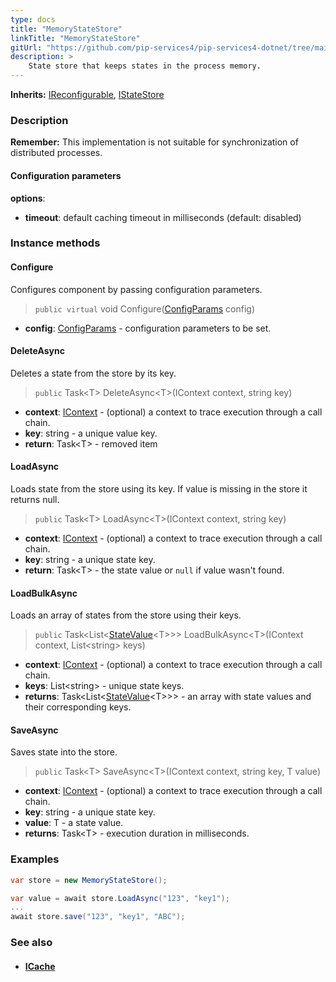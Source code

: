 ```yaml
---
type: docs
title: "MemoryStateStore"
linkTitle: "MemoryStateStore"
gitUrl: "https://github.com/pip-services4/pip-services4-dotnet/tree/main/pip-services4-logic-dotnet"
description: >
    State store that keeps states in the process memory.
---
```


**Inherits:** [IReconfigurable](../../../components/config/ireconfigurable), [IStateStore](../istate_store)

### Description

**Remember:** This implementation is not suitable for synchronization of distributed processes.

#### Configuration parameters

**options**:
- **timeout**: default caching timeout in milliseconds (default: disabled)


### Instance methods

#### Configure
Configures component by passing configuration parameters.

> `public virtual` void Configure([ConfigParams](../../../components/config/config_params) config)

- **config**: [ConfigParams](../../../components/config/config_params) - configuration parameters to be set.


#### DeleteAsync
Deletes a state from the store by its key.

> `public` Task\<T\> DeleteAsync\<T\>(IContext context, string key)

- **context**: [IContext](../../../components/context/icontext) - (optional) a context to trace execution through a call chain.
- **key**: string - a unique value key.
- **return**: Task\<T\> - removed item


#### LoadAsync
Loads state from the store using its key.
If value is missing in the store it returns null.

> `public` Task\<T\> LoadAsync\<T\>(IContext context, string key)

- **context**: [IContext](../../../components/context/icontext) - (optional) a context to trace execution through a call chain.
- **key**: string - a unique state key.
- **return**: Task\<T\> - the state value or `null` if value wasn't found.


#### LoadBulkAsync
Loads an array of states from the store using their keys.

> `public` Task\<List\<[StateValue](../state_value)\<T\>\>\> LoadBulkAsync\<T\>(IContext context, List\<string\> keys)

- **context**: [IContext](../../../components/context/icontext) - (optional) a context to trace execution through a call chain.
- **keys**: List\<string\> - unique state keys.
- **returns**: Task\<List\<[StateValue](../state_value)\<T\>\>\> - an array with state values and their corresponding keys.


#### SaveAsync
Saves state into the store.

> `public` Task\<T\> SaveAsync\<T\>(IContext context, string key, T value)

- **context**: [IContext](../../../components/context/icontext) - (optional) a context to trace execution through a call chain.
- **key**: string - a unique state key.
- **value**: T - a state value.
- **returns**: Task\<T\> - execution duration in milliseconds.


### Examples

```cs
var store = new MemoryStateStore();

var value = await store.LoadAsync("123", "key1");
...
await store.save("123", "key1", "ABC");
```

### See also
- #### [ICache](../../cache/icache)
